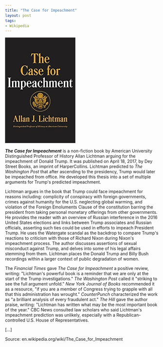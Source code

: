 ```yaml
---
title: "The Case for Impeachment"
layout: post
tags:
- Wikipedia
---
```


![The Case for Impeachment](/assets/The-Case-for-Impeachment.jpg "The Case for Impeachment")

***The Case for Impeachment*** is a non-fiction book by American University Distinguished Professor of History Allan Lichtman arguing for the impeachment of Donald Trump. It was published on April 18, 2017, by Dey Street Books, an imprint of HarperCollins. Lichtman predicted to *The Washington Post* that after ascending to the presidency, Trump would later be impeached from office. He developed this thesis into a set of multiple arguments for Trump's predicted impeachment.

Lichtman argues in the book that Trump could face impeachment for reasons including: complicity of conspiracy with foreign governments, crimes against humanity for the U.S. neglecting global warming, and violation of the Foreign Emoluments Clause of the constitution barring the president from taking personal monetary offerings from other governments. He provides the reader with an overview of Russian interference in the 2016 United States elections and links between Trump associates and Russian officials, asserting such ties could be used in efforts to impeach President Trump. He uses the Watergate scandal as the backdrop to compare Trump's reactions to criticism with those of Richard Nixon during Nixon's impeachment process. The author discusses assertions of sexual misconduct against Trump, and delves into some of his legal affairs stemming from them. Lichtman places the Donald Trump and Billy Bush recordings within a larger context of public degradation of women.

The *Financial Times* gave *The Case for Impeachment* a positive review, writing: "Lichtman's powerful book is a reminder that we are only at the start of the Trump investigations." *The Washington Post* called it "striking to see the full argument unfold." *New York Journal of Books* recommended it as a resource, "if you are a member of Congress trying to grapple with all that this administration has wrought." *CounterPunch* characterized the work as "a brilliant analysis of every fraudulent act." *The Hill* gave the author praise, writing: "Lichtman has written what may be the most important book of the year." CBC News consulted law scholars who said Lichtman's impeachment prediction was unlikely, especially with a Republican-controlled U.S. House of Representatives.

\[...\]

Source: en.wikipedia.org/wiki/The\_Case\_for\_Impeachment
